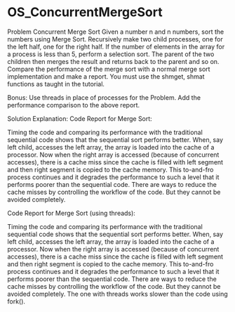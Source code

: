 # OS_ConcurrentMergeSort

Problem
Concurrent Merge Sort
Given a number n and n numbers, sort the numbers using Merge Sort.
Recursively make two child processes, one for the left half, one for the right half. If the number of
elements in the array for a process is less than 5, perform a selection sort.
The parent of the two children then merges the result and returns back to the parent and so on.
Compare the performance of the merge sort with a normal merge sort implementation and make a
report.
You must use the shmget, shmat functions as taught in the tutorial.

Bonus:
Use threads in place of processes for the Problem. Add the performance comparison to the above report.


Solution Explanation:
Code Report for Merge Sort:

Timing the code and comparing its performance with the traditional sequential code shows that the sequential sort performs better.
When, say left child, accesses the left array, the array is loaded into the cache of a processor. Now when the right array is accessed (because of concurrent accesses), there is a cache miss since the cache is filled with left segment and then right segment is copied to the cache memory. This to-and-fro process continues and it degrades the performance to such a level that it performs poorer than the sequential code.
There are ways to reduce the cache misses by controlling the workflow of the code. But they cannot be avoided completely.

Code Report for Merge Sort (using threads):

Timing the code and comparing its performance with the traditional sequential code shows that the sequential sort performs better.
When, say left child, accesses the left array, the array is loaded into the cache of a processor. Now when the right array is accessed (because of concurrent accesses), there is a cache miss since the cache is filled with left segment and then right segment is copied to the cache memory. This to-and-fro process continues and it degrades the performance to such a level that it performs poorer than the sequential code.
There are ways to reduce the cache misses by controlling the workflow of the code. But they cannot be avoided completely.
The one with threads works slower than the code using fork().


